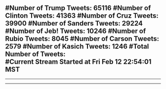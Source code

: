 #Number of Trump Tweets: 65116
#Number of Clinton Tweets: 41363
#Number of Cruz Tweets: 39900
#Number of Sanders Tweets: 29224
#Number of Jeb! Tweets: 10246
#Number of Rubio Tweets: 8045
#Number of Carson Tweets: 2579
#Number of Kasich Tweets: 1246
#Total Number of Tweets:  
#Current Stream Started at Fri Feb 12 22:54:01 MST
---
---
---
